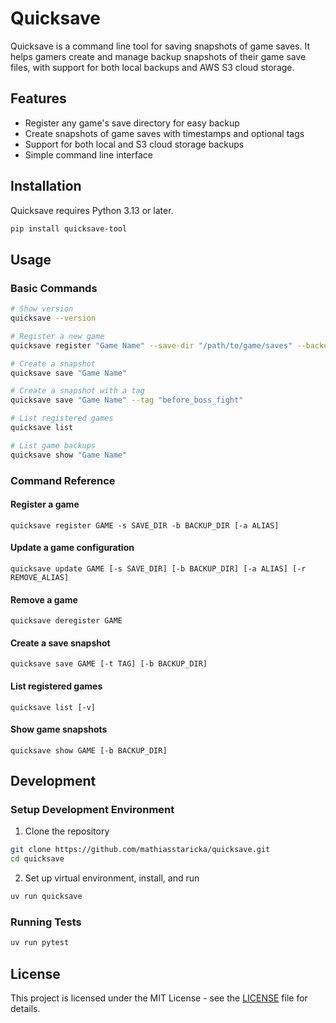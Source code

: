 # Quicksave

Quicksave is a command line tool for saving snapshots of game saves. It helps gamers create and manage backup snapshots of their game save files, with support for both local backups and AWS S3 cloud storage.

## Features

- Register any game's save directory for easy backup
- Create snapshots of game saves with timestamps and optional tags
- Support for both local and S3 cloud storage backups
- Simple command line interface

## Installation

Quicksave requires Python 3.13 or later.

```bash
pip install quicksave-tool
```

## Usage

### Basic Commands

```bash
# Show version
quicksave --version

# Register a new game
quicksave register "Game Name" --save-dir "/path/to/game/saves" --backup-dir "/path/to/backups"

# Create a snapshot
quicksave save "Game Name"

# Create a snapshot with a tag
quicksave save "Game Name" --tag "before_boss_fight"

# List registered games
quicksave list

# List game backups
quicksave show "Game Name"
```

### Command Reference

#### Register a game
```
quicksave register GAME -s SAVE_DIR -b BACKUP_DIR [-a ALIAS]
```

#### Update a game configuration
```
quicksave update GAME [-s SAVE_DIR] [-b BACKUP_DIR] [-a ALIAS] [-r REMOVE_ALIAS]
```

#### Remove a game
```
quicksave deregister GAME
```

#### Create a save snapshot
```
quicksave save GAME [-t TAG] [-b BACKUP_DIR]
```

#### List registered games
```
quicksave list [-v]
```

#### Show game snapshots
```
quicksave show GAME [-b BACKUP_DIR]
```

## Development

### Setup Development Environment

1. Clone the repository
```bash
git clone https://github.com/mathiasstaricka/quicksave.git
cd quicksave
```

2. Set up virtual environment, install, and run
```bash
uv run quicksave
```

### Running Tests

```bash
uv run pytest
```

## License

This project is licensed under the MIT License - see the [LICENSE](LICENSE) file for details.
